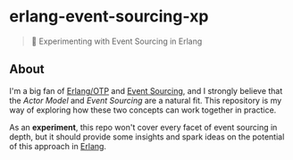 # erlang-event-sourcing-xp

> 🧪 Experimenting with Event Sourcing in Erlang

## About

I'm a big fan of [Erlang/OTP][Erlang] and [Event Sourcing], and I strongly believe that the *Actor Model* and *Event Sourcing* are a natural fit. This repository is my way of exploring how these two concepts can work together in practice.  

As an **experiment**, this repo won't cover every facet of event sourcing in depth, but it should provide some insights and spark ideas on the potential of this approach in [Erlang].

[Erlang]: https://www.erlang.org/
[Event Sourcing]: https://learn.microsoft.com/en-us/azure/architecture/patterns/event-sourcing